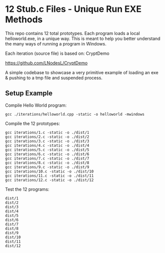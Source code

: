 # 12 Stub.c Files - Unique Run EXE Methods

This repo contains 12 total prototypes. Each program loads a local helloworld.exe, in a unique way. This is meant to help you better understand the many ways of running a program in Windows.

Each iteration (source file) is based on: CryptDemo

https://github.com/LNodesL/CryptDemo

A simple codebase to showcase a very primitive example of loading an exe & pushing to a tmp file and suspended process.

## Setup Example

Compile Hello World program:

```
gcc ./iterations/helloworld.cpp -static -o helloworld -mwindows
```

Compile the 12 prototypes:

```
gcc iterations/1.c -static -o ./dist/1
gcc iterations/2.c -static -o ./dist/2
gcc iterations/3.c -static -o ./dist/3
gcc iterations/4.c -static -o ./dist/4
gcc iterations/5.c -static -o ./dist/5
gcc iterations/6.c -static -o ./dist/6
gcc iterations/7.c -static -o ./dist/7
gcc iterations/8.c -static -o ./dist/8
gcc iterations/9.c -static -o ./dist/9
gcc iterations/10.c -static -o ./dist/10
gcc iterations/11.c -static -o ./dist/11
gcc iterations/12.c -static -o ./dist/12
```

Test the 12 programs:

```
dist/1
dist/2
dist/3
dist/4
dist/5
dist/6
dist/7
dist/8
dist/9
dist/10
dist/11
dist/12
```
